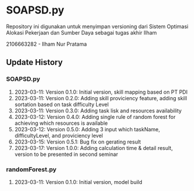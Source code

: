 # SOAPSD.py
Repository ini digunakan untuk menyimpan versioning dari Sistem Optimasi Alokasi Pekerjaan dan Sumber Daya sebagai tugas akhir Ilham

2106663282 - Ilham Nur Pratama

## Update History
### SOAPSD.py
1. 2023-03-11: Version 0.1.0: Initial version, skill mapping based on PT PDI
2. 2023-03-11: Version 0.2.0: Adding skill proviciency feature, adding skill sortation based on task difficulty Level
3. 2023-03-11: Version 0.3.0: Adding task lisk and resources availability
4. 2023-03-12: Version 0.4.0: Adding single rule of random forest for achieving which resources is available
5. 2023-03-12: Version 0.5.0: Adding 3 input which taskName, difficultyLevel, and proviciency level
6. 2023-03-15: Version 0.5.1: Bug fix on gerating result
7. 2023-03-17: Version 1.0.0: Adding calculation time & detail result, version to be presented in second seminar

### randomForest.py
1. 2023-03-11: Version 0.1.0: Initial version, model build